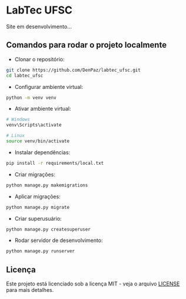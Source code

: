 # LabTec UFSC

Site em desenvolvimento...

## Comandos para rodar o projeto localmente

- Clonar o repositório:

```bash
git clone https://github.com/DenPaz/labtec_ufsc.git
cd labtec_ufsc
```

- Configurar ambiente virtual:

```bash
python -m venv venv
```

- Ativar ambiente virtual:

```bash
# Windows
venv\Scripts\activate

# Linux
source venv/bin/activate
```

- Instalar dependências:

```bash
pip install -r requirements/local.txt
```

- Criar migrações:

```bash
python manage.py makemigrations
```

- Aplicar migrações:

```bash
python manage.py migrate
```

- Criar superusuário:

```bash
python manage.py createsuperuser
```

- Rodar servidor de desenvolvimento:

```bash
python manage.py runserver
```

## Licença

Este projeto está licenciado sob a licença MIT - veja o arquivo [LICENSE](LICENSE) para mais detalhes.
